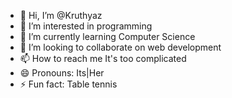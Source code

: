 - 👋 Hi, I’m @Kruthyaz
- 👀 I’m interested in programming 
- 🌱 I’m currently learning Computer Science 
- 💞️ I’m looking to collaborate on web development 
- 📫 How to reach me It's too complicated 
- 😄 Pronouns: Its|Her
- ⚡ Fun fact: Table tennis

<!---
Kruthyaz/Kruthyaz is a ✨ special ✨ repository because its `README.md` (this file) appears on your GitHub profile.
You can click the Preview link to take a look at your changes.
--->
